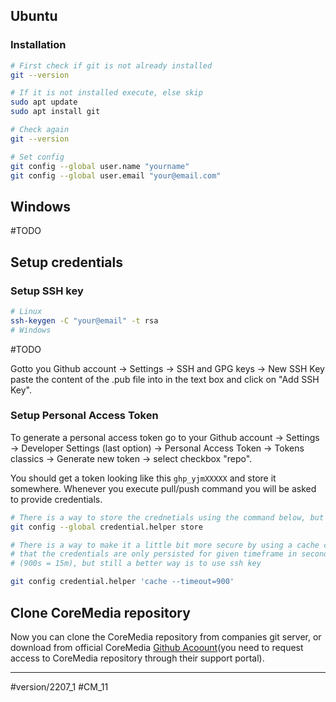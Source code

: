 
## Ubuntu

### Installation

```bash
# First check if git is not already installed
git --version

# If it is not installed execute, else skip
sudo apt update
sudo apt install git

# Check again
git --version

# Set config
git config --global user.name "yourname"
git config --global user.email "your@email.com"
```

## Windows

#TODO 

## Setup credentials

### Setup SSH key

```bash
# Linux
ssh-keygen -C "your@email" -t rsa
# Windows 

```  
#TODO

Gotto you Github account -> Settings → SSH and GPG keys → New SSH Key paste the content of the .pub file into in the text box and click on "Add SSH Key".

### Setup Personal Access Token

To generate a personal access token go to your Github account -> Settings -> Developer Settings (last option) -> Personal Access Token -> Tokens classics -> Generate new token -> select checkbox "repo".

You should get a token looking like this `ghp_yjmXXXXX` and store it somewhere. Whenever you execute pull/push command you will be asked to provide credentials. 

```bash
# There is a way to store the crednetials using the command below, but this will # store the credentials as plain text
git config --global credential.helper store

# There is a way to make it a little bit more secure by using a cache command so
# that the credentials are only persisted for given timeframe in seconds 
# (900s = 15m), but still a better way is to use ssh key

git config credential.helper 'cache --timeout=900'
```

## Clone CoreMedia repository

Now you can clone the CoreMedia repository from companies git server, or download from official CoreMedia [Github Acoount](https://github.com/CoreMedia)(you need to request access to CoreMedia repository through their support portal).


---
#version/2207_1 #CM_11